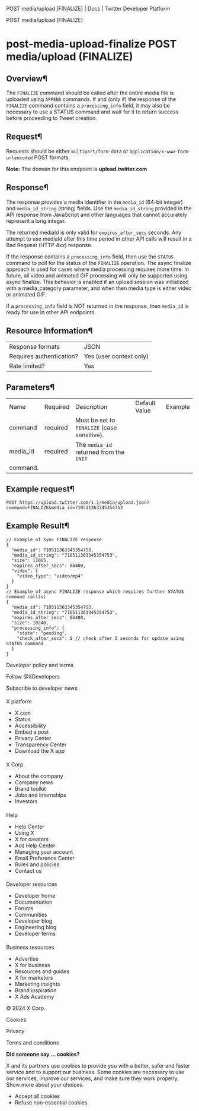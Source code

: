 
POST media/upload (FINALIZE) | Docs | Twitter Developer Platform 

POST media/upload (FINALIZE)

post-media-upload-finalize
POST media/upload (FINALIZE)
============================

Overview¶
---------

The `FINALIZE` command should be called after the entire
media file is uploaded using `APPEND` commands. If and (only
if) the response of the `FINALIZE` command contains a
`processing_info` field, it may also be necessary to use a STATUS
command and wait for it to return success before proceeding to Tweet
creation.

Request¶
--------

Requests should be either `multipart/form-data` or
`application/x-www-form-urlencoded` POST formats.

**Note:** The domain for this endpoint is
**upload.twitter.com**

Response¶
---------

The response provides a media identifier in the `media_id`
(64-bit integer) and `media_id_string` (string) fields. Use
the `media_id_string` provided in the API response from
JavaScript and other languages that cannot accurately represent a long
integer.

The returned mediaId is only valid for
`expires_after_secs` seconds. Any attempt to use mediaId
after this time period in other API calls will result in a Bad Request
(HTTP 4xx) response.

If the response contains a `processing_info` field, then
use the `STATUS` command to poll for the status of the
`FINALIZE` operation. The async finalize approach is used for
cases where media processing requires more time. In future, all video
and animated GIF processing will only be supported using async finalize.
This behavior is enabled if an upload session was initialized
with a media\_category parameter, and when then media type is either
video or animated GIF.

If a `processing_info` field is NOT returned in the
response, then `media_id` is ready for use in other API
endpoints.

Resource Information¶
---------------------

|  |  |
| --- | --- |
| Response formats | JSON |
| Requires authentication? | Yes (user context only) |
| Rate limited? | Yes |

Parameters¶
-----------

|  |  |  |  |  |
| --- | --- | --- | --- | --- |
| Name | Required | Description | Default Value | Example |
| command | required | Must be set to `FINALIZE` (case sensitive). |  |  |
| media\_id | required | The `media_id` returned from the `INIT`
command. |  |  |

Example request¶
----------------

`POST https://upload.twitter.com/1.1/media/upload.json?command=FINALIZE&media_id=710511363345354753`

Example Result¶
---------------

```
// Example of sync FINALIZE response
{
  "media_id": 710511363345354753,
  "media_id_string": "710511363345354753",
  "size": 11065,
  "expires_after_secs": 86400,
  "video": {
    "video_type": "video/mp4"
  }
}
// Example of async FINALIZE response which requires further STATUS command call(s)
{
  "media_id": 710511363345354753,
  "media_id_string": "710511363345354753",
  "expires_after_secs": 86400,
  "size": 10240,
  "processing_info": {
    "state": "pending",
    "check_after_secs": 5 // check after 5 seconds for update using STATUS command
  }
}
```

Developer policy and terms

Follow @XDevelopers

Subscribe to developer news

#### 
 X platform

* X.com
* Status
* Accessibility
* Embed a post
* Privacy Center
* Transparency Center
* Download the X app

#### 
 X Corp.

* About the company
* Company news
* Brand toolkit
* Jobs and internships
* Investors

#### 
 Help

* Help Center
* Using X
* X for creators
* Ads Help Center
* Managing your account
* Email Preference Center
* Rules and policies
* Contact us

#### 
 Developer resources

* Developer home
* Documentation
* Forums
* Communities
* Developer blog
* Engineering blog
* Developer terms

#### 
 Business resources

* Advertise
* X for business
* Resources and guides
* X for marketers
* Marketing insights
* Brand inspiration
* X Ads Academy

 © 2024 X Corp.

Cookies

Privacy

Terms and conditions

**Did someone say … cookies?**  

 X and its partners use cookies to provide you with a better, safer and
 faster service and to support our business. Some cookies are necessary to use
 our services, improve our services, and make sure they work properly.
 Show more about your choices.

* Accept all cookies
* Refuse non-essential cookies